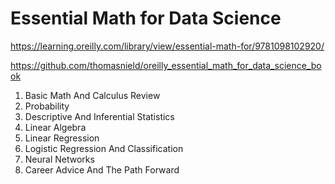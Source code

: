 # Essential Math for Data Science

<https://learning.oreilly.com/library/view/essential-math-for/9781098102920/>

<https://github.com/thomasnield/oreilly_essential_math_for_data_science_book>

1. Basic Math And Calculus Review
2. Probability
3. Descriptive And Inferential Statistics
4. Linear Algebra
5. Linear Regression
6. Logistic Regression And Classification
7. Neural Networks
8. Career Advice And The Path Forward
